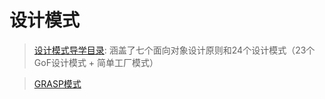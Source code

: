 设计模式
==============

> [设计模式导学目录](http://blog.csdn.net/lovelion/article/details/17517213): 涵盖了七个面向对象设计原则和24个设计模式（23个GoF设计模式 +  简单工厂模式）

> [GRASP模式](http://blog.csdn.net/lovelion/article/details/7985293)
